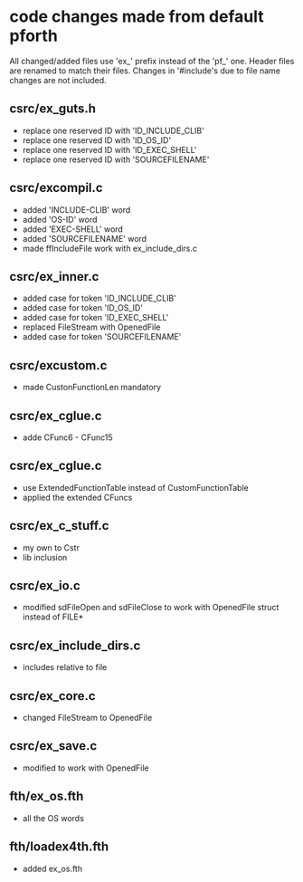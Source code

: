 # code changes made from default pforth

All changed/added files use 'ex_' prefix instead of the 'pf_' one.
Header files are renamed to match their files.
Changes in '#include's due to file name changes are not included.

## csrc/ex_guts.h
- replace one reserved ID with 'ID_INCLUDE_CLIB'
- replace one reserved ID with 'ID_OS_ID'
- replace one reserved ID with 'ID_EXEC_SHELL'
- replace one reserved ID with 'SOURCEFILENAME'

## csrc/excompil.c
- added 'INCLUDE-CLIB' word
- added 'OS-ID' word
- added 'EXEC-SHELL' word
- added 'SOURCEFILENAME' word
- made ffIncludeFile work with ex_include_dirs.c

## csrc/ex_inner.c
- added case for token 'ID_INCLUDE_CLIB'
- added case for token 'ID_OS_ID'
- added case for token 'ID_EXEC_SHELL'
- replaced FileStream with OpenedFile
- added case for token 'SOURCEFILENAME'

## csrc/excustom.c
- made CustonFunctionLen mandatory

## csrc/ex_cglue.c
- adde CFunc6 - CFunc15

## csrc/ex_cglue.c
- use ExtendedFunctionTable instead of CustomFunctionTable
- applied the extended CFuncs

## csrc/ex_c_stuff.c
- my own to Cstr
- lib inclusion

## csrc/ex_io.c
- modified sdFileOpen and sdFileClose to work with OpenedFile struct instead of FILE*

## csrc/ex_include_dirs.c
- includes relative to file

## csrc/ex_core.c
- changed FileStream to OpenedFile

## csrc/ex_save.c
- modified to work with OpenedFile

## fth/ex_os.fth
- all the OS words

## fth/loadex4th.fth
- added ex_os.fth
